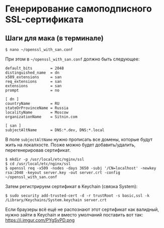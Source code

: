 # Генерирование самоподписного SSL-сертификата

## Шаги для мака (в терминале)

    $ nano ~/openssl_with_san.conf

При этом в `~/openssl_with_san.conf` должно быть следующее:

    default_bits        = 2048
    distinguished_name  = dn
    x509_extensions     = san
    req_extensions      = san
    extensions          = san
    prompt              = no

    [ dn ]
    countryName         = RU
    stateOrProvinceName = Russia
    localityName        = Moscow
    organizationName    = Sitnin.com

    [ san ]
    subjectAltName      = DNS:*.dev, DNS:*.local

В поле `subjectAltName` нужно прописать все домены, которые будут жить на локалхосте. Позже можно будет добавить/удалить, перегенерировав сертификат.


    $ mkdir -p /usr/local/etc/nginx/ssl
    $ cd /usr/local/etc/nginx/ssl
    $ openssl req -x509 -nodes -days 3650 -subj '/CN=localhost' -newkey rsa:2048 -keyout server.key -out server.crt -config ~/openssl_with_san.conf

Затем регистрируем сертификат в Keychain (связка System):

    $ sudo security add-trusted-cert -d -r trustRoot -s basic,ssl -k /Library/Keychains/System.keychain server.crt

Если браузеры всё ещё не распознают этот сертификат как валидный, нужно зайти в Keychain и вместо умолчаний поставить вот так: https://i.imgur.com/PYgSvPD.png
